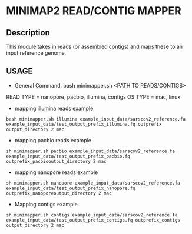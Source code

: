 
# MINIMAP2 READ/CONTIG MAPPER

## Description
This module takes in reads (or assembled contigs) and maps these to an input
reference genome.


## USAGE

* General Command.
bash minimapper.sh <READ TYPE> <PATH TO REFERENCE> <PATH TO READS/CONTIGS> <OUTPUT PREFIX> <OUTPUT DIR> <THREADS> <OS TYPE>

READ TYPE = nanopore, pacbio, illumina, contigs
OS TYPE = mac, linux

* mapping illumina reads example
```
bash minimapper.sh illumina example_input_data/sarscov2_reference.fa example_input_data/test_output_prefix_illumina.fq outprefix output_directory 2 mac
```

* mapping pacbio reads example
```
sh minimapper.sh pacbio example_input_data/sarscov2_reference.fa example_input_data/test_output_prefix_pacbio.fq outprefix_pacbiooutput_directory 2 mac
```

* mapping nanopore reads example
```
sh minimapper.sh nanopore example_input_data/sarscov2_reference.fa example_input_data/test_output_prefix_nanopore.fq outprefix_nanoporeoutput_directory 2 mac
```

* Mapping contigs example
```
sh minimapper.sh contigs example_input_data/sarscov2_reference.fa example_input_data/test_output_prefix_contigs.fq outprefix_contigs output_directory 2 mac
```

